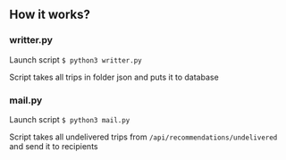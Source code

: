 ## How it works?

### writter.py

Launch script ```$ python3 writter.py```

Script takes all trips in folder json and puts it to database



### mail.py

Launch script ```$ python3 mail.py```

Script takes all undelivered trips from ```/api/recommendations/undelivered``` and send it to recipients